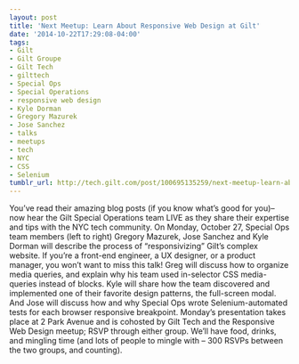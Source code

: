 ```yaml
---
layout: post
title: 'Next Meetup: Learn About Responsive Web Design at Gilt'
date: '2014-10-22T17:29:08-04:00'
tags:
- Gilt
- Gilt Groupe
- Gilt Tech
- gilttech
- Special Ops
- Special Operations
- responsive web design
- Kyle Dorman
- Gregory Mazurek
- Jose Sanchez
- talks
- meetups
- tech
- NYC
- CSS
- Selenium
tumblr_url: http://tech.gilt.com/post/100695135259/next-meetup-learn-about-responsive-web-design-at
---
```


You’ve read their amazing blog posts (if you know what’s good for you)–now hear the Gilt Special Operations team LIVE as they share their expertise and tips with the NYC tech community. On Monday, October 27, Special Ops team members (left to right) Gregory Mazurek, Jose Sanchez and Kyle Dorman will describe the process of “responsivizing” Gilt’s complex website. If you’re a front-end engineer, a UX designer, or a product manager, you won’t want to miss this talk!
Greg will discuss how to organize media queries, and explain why his team used in-selector CSS media-queries instead of blocks. Kyle will share how the team discovered and implemented one of their favorite design patterns, the full-screen modal. And Jose will discuss how and why Special Ops wrote Selenium-automated tests for each browser responsive breakpoint.
Monday’s presentation takes place at 2 Park Avenue and is cohosted by Gilt Tech and the Responsive Web Design meetup; RSVP through either group. We’ll have food, drinks, and mingling time (and lots of people to mingle with – 300 RSVPs between the two groups, and counting).
